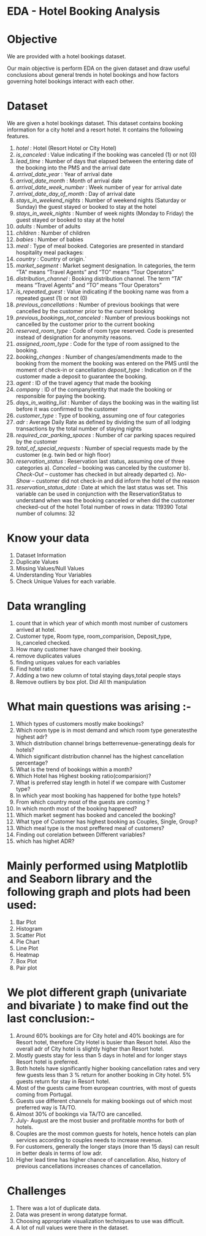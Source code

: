 # EDA - Hotel Booking Analysis
# Objective 
We are provided with a hotel bookings dataset.

Our main objective is perform EDA on the given dataset and draw useful conclusions about general trends in hotel bookings and how factors governing hotel bookings interact with each other.

# Dataset
We are given a hotel bookings dataset. This dataset contains booking information for a city hotel and a resort hotel. It contains the following features.


1. *hotel* : Hotel (Resort Hotel or City Hotel)
2. *is_canceled* : Value indicating if the booking was canceled (1) or not (0)
3. *lead_time* : Number of days that elapsed between the entering date of the booking into the PMS and the arrival date
4. *arrival_date_year* : Year of arrival date
5. *arrival_date_month* : Month of arrival date
6. *arrival_date_week_number* : Week number of year for arrival date
7. *arrival_date_day_of_month* : Day of arrival date
8. *stays_in_weekend_nights* : Number of weekend nights (Saturday or Sunday) the guest stayed or booked to stay at the hotel
9. *stays_in_week_nights* : Number of week nights (Monday to Friday) the guest stayed or booked to stay at the hotel
10. *adults* : Number of adults
11. *children* : Number of children
12. *babies* : Number of babies
13. *meal* : Type of meal booked. Categories are presented in standard hospitality meal packages:
14. *country* : Country of origin.`
15. *market_segment* : Market segment designation. In categories, the term “TA” means “Travel Agents” and “TO” means “Tour Operators”
16. *distribution_channel* : Booking distribution channel. The term “TA” means “Travel Agents” and “TO” means “Tour Operators”
17. *is_repeated_guest* : Value indicating if the booking name was from a repeated guest (1) or not (0)
18. *previous_cancellations* : Number of previous bookings that were cancelled by the customer prior to the current booking
19. *previous_bookings_not_canceled* : Number of previous bookings not cancelled by the customer prior to the current booking
20. *reserved_room_type* : Code of room type reserved. Code is presented instead of designation for anonymity reasons.
21. *assigned_room_type* : Code for the type of room assigned to the booking.
22. *booking_changes* : Number of changes/amendments made to the booking from the moment the booking was entered on the PMS until the moment of check-in or cancellation
*deposit_type* : Indication on if the customer made a deposit to guarantee the booking.
23. *agent* : ID of the travel agency that made the booking
24. *company* : ID of the company/entity that made the booking or responsible for paying the booking.
25. *days_in_waiting_list* : Number of days the booking was in the waiting list before it was confirmed to the customer
26. *customer_type* : Type of booking, assuming one of four categories
27. *adr* : Average Daily Rate as defined by dividing the sum of all lodging transactions by the total number of staying nights
28. *required_car_parking_spaces* : Number of car parking spaces required by the customer
29. *total_of_special_requests* : Number of special requests made by the customer (e.g. twin bed or high floor)
30. *reservation_status* : Reservation last status, assuming one of three categories
a). *Canceled* – booking was canceled by the customer
b). *Check-Out* – customer has checked in but already departed
c). *No-Show* – customer did not check-in and did inform the hotel of the reason 
31. *reservation_status_date* : Date at which the last status was set. This variable can be used in conjunction with the ReservationStatus to understand when was the booking canceled or when did the customer checked-out of the hotel
Total number of rows in data: 119390
Total number of columns: 32

# Know your data
1. Dataset Information
2. Duplicate Values
3. Missing Values/Null Values
4. Understanding Your Variables
5. Check Unique Values for each variable.

# Data wrangling
1. count that in which year of which month most number of customers arrived at  hotel.
2. Customer type, Room type, room_comparision, Deposit_type, Is_canceled checked.
3. How many customer have changed their booking.
4. remove duplicates values
5. finding uniques values for each variables
6. Find hotel ratio
7. Adding a  two new column of total staying days,total people stays
8. Remove outliers by box plot.
Did All th manipulation


# What main questions was arising :-
1. Which types of customers mostly make bookings?
2. Which room type is in most demand and which room type generatesthe  highest adr?
3. Which distribution channel brings betterrevenue-generatingg deals for hotels?
4. Which significant distribution channel has the highest cancellation percentage?
5. What is the trend of bookings within a month?
6. Which Hotel has Highest booking ratio(comparision)?
7. What is preferred stay length in hotel if we compare with Customer type?
8. In which year most booking has happened for bothe type hotels?
9. From which country most of the guests are coming ?
10. In which month most of the booking happened?
11. Which market segment has booked and canceled the booking?
12. What type of Customer has highest booking as Couples, Single, Group?
13. Which meal type is the most preffered meal of customers?
14. Finding out corelation between Different variables?
15. which has highet ADR?

 


# Mainly performed using Matplotlib and Seaborn library and the following graph and plots had been used:

1. Bar Plot
2. Histogram
3. Scatter Plot
4. Pie Chart
5. Line Plot
6. Heatmap
7. Box Plot
8. Pair plot

# We plot different graph (univariate and bivariate ) to make find out the last conclusion:-

1. Around 60% bookings are for City hotel and 40% bookings are for Resort hotel, therefore City Hotel is busier than Resort hotel. Also the overall adr of City hotel is slightly higher than Resort hotel.
2. Mostly guests stay for less than 5 days in hotel and for longer stays Resort hotel is preferred.
3. Both hotels have significantly higher booking cancellation rates and very few guests less than 3 % return for another booking in City hotel. 5% guests return for stay in Resort hotel.
4. Most of the guests came from european countries, with most of guests coming from Portugal.
5. Guests use different channels for making bookings out of which most preferred way is TA/TO.
6. Almost 30% of bookings via TA/TO are cancelled.
7. July- August are the most busier and profitable months for both of hotels.
8. Couples are the most common guests for hotels, hence hotels can plan services according to couples needs to increase revenue.
9. For customers, generally the longer stays (more than 15 days) can result in better deals in terms of low adr.
10. Higher lead time has higher chance of cancellation. Also, history of previous cancellations increases chances of cancellation.



# Challenges
1. There was a lot of duplicate data.
2. Data was present in wrong datatype format.
3. Choosing appropriate visualization techniques to use was difficult.
4. A lot of null values were there in the dataset.
